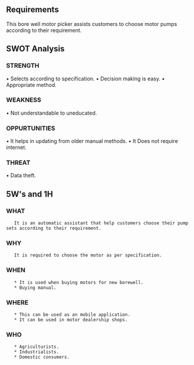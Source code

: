 ## Requirements
This bore well motor picker assists customers to choose motor pumps according to their requirement.
     
## SWOT Analysis

### STRENGTH
•	Selects according to specification.
•	Decision making is easy.
•	Appropriate method.

### WEAKNESS
•	Not understandable to uneducated.

### OPPURTUNITIES
•   It helps in updating from older manual methods.
•   It Does not require internet.

### THREAT
•	Data theft.


## 5W's and 1H

### WHAT
       It is an automatic assistant that help customers choose their pump sets according to their requirement.
   
### WHY
       It is required to choose the motor as per specification.
       
### WHEN
       * It is used when buying motors for new borewell.
       * Buying manual.
       
### WHERE
       * This can be used as an mobile application.
       * It can be used in motor dealership shops.
       
### WHO
       * Agriculturists.
       * Industrialists.
       * Domestic consumers.

